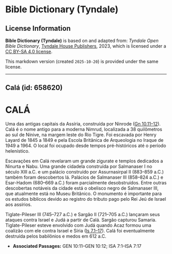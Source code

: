# Bible Dictionary (Tyndale)

## License Information

**Bible Dictionary (Tyndale)** is based on and adapted from: _Tyndale Open Bible Dictionary_, [Tyndale House Publishers](https://tyndaleopenresources.com/), 2023, which is licensed under a [CC BY-SA 4.0 license](https://creativecommons.org/licenses/by-sa/4.0/legalcode.en).

This markdown version (created `2025-10-20`) is provided under the same license.



--------------------------------

## Calá (id: 658620)

CALÁ
====

Uma das antigas capitais da Assíria, construída por Ninrode ([Gn 10\.11–12](https://ref.ly/Gen10:11-Gen10:12)). Calá é o nome antigo para a moderna Nimrud, localizada a 38 quilômetros ao sul de Nínive, na margem leste do Rio Tigre. Foi escavada por Henry Layard de 1845 a 1849 e pela Escola Britânica de Arqueologia no Iraque de 1949 a 1964\. O local foi ocupado desde tempos pré\-históricos até o período helenístico.

Escavações em Calá revelaram um grande zigurate e templos dedicados a Ninurta e Nabu. Uma grande cidadela construída por Salmanaser I no século XIII a.C. e um palácio construído por Assurnasirpal II (883–859 a.C.) também foram descobertos lá. Palácios de Salmanaser III (858–824 a.C.) e Esar\-Hadom (680–669 a.C.) foram parcialmente desobstruídos. Entre outras descobertas notáveis da cidade está o obelisco negro de Salmanaser III, que atualmente está no Museu Britânico. O monumento é importante para os estudos bíblicos devido ao registro do tributo pago pelo Rei Jeú de Israel aos assírios.

Tiglate\-Pileser III (745–727 a.C.) e Sargão II (721–705 a.C.) lançaram seus ataques contra Israel e Judá a partir de Calá. Sargão capturou Samaria. Tiglate\-Pileser esteve envolvido com Judá quando Acaz formou uma coalizão com ele contra Israel e Síria ([Is 7\.1–17](https://ref.ly/Isa7:1-Isa7:17)). Calá foi eventualmente destruída pelos babilônios e medos em 612 a.C.

* **Associated Passages:** GEN 10:11–GEN 10:12; ISA 7:1–ISA 7:17

